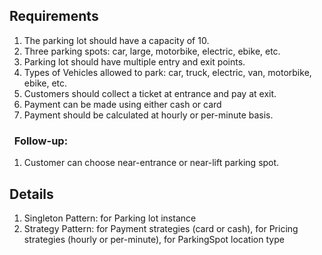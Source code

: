 ## Requirements
1. The parking lot should have a capacity of 10.
2. Three parking spots: car, large, motorbike, electric, ebike, etc.
3. Parking lot should have multiple entry and exit points.
4. Types of Vehicles allowed to park: car, truck, electric, van, motorbike, ebike, etc.
5. Customers should collect a ticket at entrance and pay at exit.
6. Payment can be made using either cash or card
7. Payment should be calculated at hourly or per-minute basis.

### &nbsp; Follow-up:
1. Customer can choose near-entrance or near-lift parking spot.

## Details
1. Singleton Pattern: for Parking lot instance
2. Strategy Pattern: for Payment strategies (card or cash), for Pricing strategies (hourly or per-minute), for ParkingSpot location type 